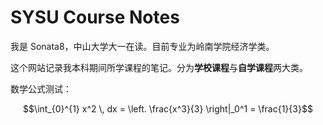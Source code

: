 # SYSU Course Notes

我是 Sonata8，中山大学大一在读。目前专业为岭南学院经济学类。

这个网站记录我本科期间所学课程的笔记。分为**学校课程**与**自学课程**两大类。

数学公式测试：

$$\int_{0}^{1} x^2 \, dx = \left. \frac{x^3}{3} \right|_0^1 = \frac{1}{3}$$